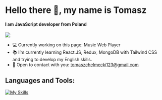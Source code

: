 <h1>Hello there 👋, my name is Tomasz</h1>

#### I am JavaScript developer from Poland

![](https://komarev.com/ghpvc/?username=tchelmecki&color=yellow)

- 💻 Currently working on this page: Music Web Player
- 📚 I’m currently learning React.JS, Redux, MongoDB with Tailwind CSS and trying to develop my English skills.
- 📧 Open to contact with you: tomaszchelmecki123@gmail.com

<h2>Languages and Tools:</h2>

[![My Skills](https://skillicons.dev/icons?i=react,javascript,html,css,tailwind,nodejs,express,mysql,mongodb,graphql,git,linux)](https://skillicons.dev)

 







